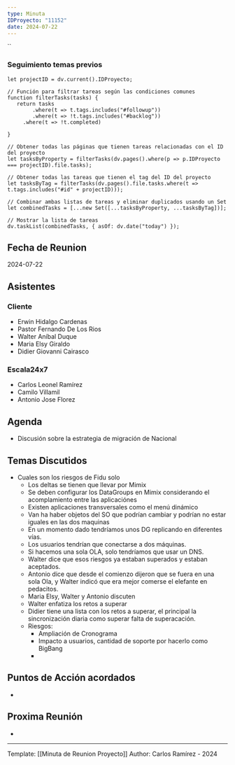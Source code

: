 ```yaml
---
type: Minuta
IDProyecto: "11152"
date: 2024-07-22
---
```


``

### Seguimiento temas previos

```dataviewjs
let projectID = dv.current().IDProyecto;

// Función para filtrar tareas según las condiciones comunes
function filterTasks(tasks) {
   return tasks
        .where(t => t.tags.includes("#followup"))
        .where(t => !t.tags.includes("#backlog"))
     .where(t => !t.completed)
        
}

// Obtener todas las páginas que tienen tareas relacionadas con el ID del proyecto
let tasksByProperty = filterTasks(dv.pages().where(p => p.IDProyecto === projectID).file.tasks);

// Obtener todas las tareas que tienen el tag del ID del proyecto
let tasksByTag = filterTasks(dv.pages().file.tasks.where(t => t.tags.includes("#id" + projectID)));

// Combinar ambas listas de tareas y eliminar duplicados usando un Set
let combinedTasks = [...new Set([...tasksByProperty, ...tasksByTag])];

// Mostrar la lista de tareas
dv.taskList(combinedTasks, { asOf: dv.date("today") });
 ```
## Fecha de Reunion
2024-07-22

## Asistentes

### Cliente
* Erwin Hidalgo Cardenas
* Pastor Fernando De Los Rios
* Walter Aníbal Duque
* Maria Elsy Giraldo
* Didier Giovanni Cairasco
### Escala24x7
- Carlos Leonel Ramírez
- Camilo Villamil
- Antonio Jose Florez

## Agenda
* Discusión sobre la estrategia de migración de Nacional
## Temas Discutidos
 - Cuales son los riesgos de Fidu solo
	 - Los deltas se tienen que llevar por Mimix
	 - Se deben configurar los DataGroups en Mimix considerando el acomplamiento entre las aplicaciónes
	 - Existen aplicaciones transversales como el menú dinámico
	 - Van ha haber objetos del SO que podrían cambiar y podrían no estar iguales en las dos maquinas
	 - En un momento dado tendríamos unos DG replicando en diferentes vías.
	 - Los usuarios tendrían que conectarse a dos máquinas.
	 - Si hacemos una sola OLA, solo tendríamos que usar un DNS.
	 - Walter dice que esos riesgos ya estaban superados y estaban aceptados.
	 - Antonio dice que desde el comienzo dijeron que se fuera en una sola Ola, y Walter indicó que era mejor comerse el elefante en pedacitos.
	 - Maria Elsy, Walter y Antonio discuten 
	 - Walter enfatiza los retos a superar
	 - Didier tiene una lista con los retos a superar, el principal la sincronización diaria como superar falta de superacación.
	 - Riesgos:
		 - Ampliación de Cronograma
		 - Impacto a usuarios, cantidad de soporte por hacerlo como BigBang
		 - 

## Puntos de Acción acordados
*  

## Proxima Reunión
*   

---
Template: [[Minuta de Reunion Proyecto]]
Author: Carlos Ramírez - 2024
